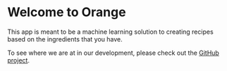 # Welcome to Orange

This app is meant to be a machine learning solution to creating recipes based on the ingredients that you have.

To see where we are at in our development, please check out the [GitHub project](https://github.com/users/vvoffsec/projects/1).